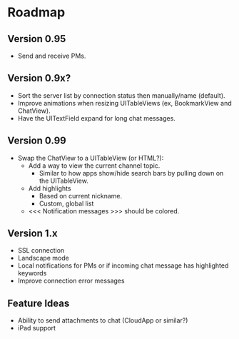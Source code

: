 # Roadmap

## Version 0.95

* Send and receive PMs.

## Version 0.9x?

* Sort the server list by connection status then manually/name (default).
* Improve animations when resizing UITableViews (ex, BookmarkView and ChatView).
* Have the UITextField expand for long chat messages.

## Version 0.99

* Swap the ChatView to a UITableView (or HTML?):
    * Add a way to view the current channel topic.
        * Similar to how apps show/hide search bars by pulling down on the UITableView.
    * Add highlights
        * Based on current nickname.
        * Custom, global list
    * <<< Notification messages >>> should be colored.

## Version 1.x

* SSL connection
* Landscape mode
* Local notifications for PMs or if incoming chat message has highlighted keywords
* Improve connection error messages

## Feature Ideas

* Ability to send attachments to chat (CloudApp or similar?)
* iPad support